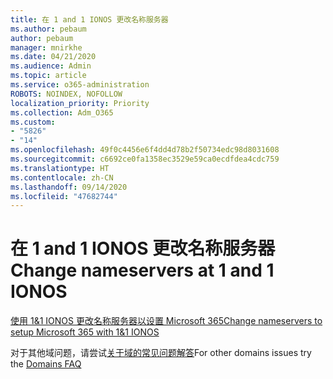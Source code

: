```yaml
---
title: 在 1 and 1 IONOS 更改名称服务器
ms.author: pebaum
author: pebaum
manager: mnirkhe
ms.date: 04/21/2020
ms.audience: Admin
ms.topic: article
ms.service: o365-administration
ROBOTS: NOINDEX, NOFOLLOW
localization_priority: Priority
ms.collection: Adm_O365
ms.custom:
- "5826"
- "14"
ms.openlocfilehash: 49f0c4456e6f4dd4d78b2f50734edc98d8031608
ms.sourcegitcommit: c6692ce0fa1358ec3529e59ca0ecdfdea4cdc759
ms.translationtype: HT
ms.contentlocale: zh-CN
ms.lasthandoff: 09/14/2020
ms.locfileid: "47682744"
---
```

# <a name="change-nameservers-at-1-and-1-ionos"></a><span data-ttu-id="f37fb-102">在 1 and 1 IONOS 更改名称服务器</span><span class="sxs-lookup"><span data-stu-id="f37fb-102">Change nameservers at 1 and 1 IONOS</span></span>

[<span data-ttu-id="f37fb-103">使用 1&1 IONOS 更改名称服务器以设置 Microsoft 365</span><span class="sxs-lookup"><span data-stu-id="f37fb-103">Change nameservers to setup Microsoft 365 with 1&1 IONOS</span></span>](https://docs.microsoft.com/microsoft-365/admin/dns/change-nameservers-at-1-1-internet)

<span data-ttu-id="f37fb-104">对于其他域问题，请尝试[关于域的常见问题解答](https://docs.microsoft.com/microsoft-365/admin/setup/domains-faq)</span><span class="sxs-lookup"><span data-stu-id="f37fb-104">For other domains issues try the [Domains FAQ](https://docs.microsoft.com/microsoft-365/admin/setup/domains-faq)</span></span>